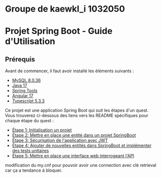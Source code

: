 # Groupe de kaewkl_i 1032050

# Projet Spring Boot - Guide d'Utilisation

## Prérequis

Avant de commencer, il faut avoir installé les éléments suivants :

- [MySQL 8.0.36](https://dev.mysql.com/downloads/installer/)
- [Java 17](https://www.oracle.com/java/technologies/javase/jdk17-archive-downloads.html)
- [Spring Tools](https://spring.io/tools)
- [Angular 17](https://angular.io/guide/setup-local)
- [Typescript 5.3.3](https://www.typescriptlang.org/docs/handbook/typescript-tooling-in-5-minutes.html)

Ce projet est une application Spring Boot qui suit les étapes d'un quest. Vous trouverez ci-dessous des liens vers les README spécifiques pour chaque étape du quest :

- [Étape 1: Initialisation un projet](/Etape_1/README.md)
- [Étape 2: Mettre en place une entité dans un projet SpringBoot](Etape_2/README.md)
- [Étape 3: Sécurisation de l'application avec JWT](Etape_3/README.md)
- [Étape 4: Ajouter de nouvelles entités dans SpringBoot et implémenter des tests unitaires](Etape_4/README.md)
- [Étape 5: Mettre en place une interface web interrogeant l'API](Etape_5/README.md)

modification du my.cnf pour pouvoir avoir une connection avec clé retrieval car ça a tendance à bloquer.